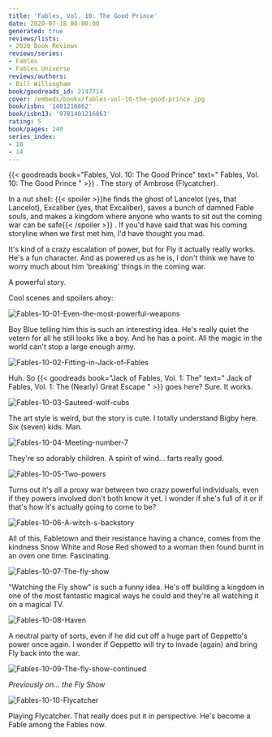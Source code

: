 ```yaml
---
title: 'Fables, Vol. 10: The Good Prince'
date: 2020-07-18 00:00:00
generated: true
reviews/lists:
- 2020 Book Reviews
reviews/series:
- Fables
- Fables Universe
reviews/authors:
- Bill Willingham
book/goodreads_id: 2147714
cover: /embeds/books/fables-vol-10-the-good-prince.jpg
book/isbn: '1401216862'
book/isbn13: '9781401216863'
rating: 5
book/pages: 240
series_index:
- 10
- 14
---
```

{{< goodreads book="Fables, Vol. 10: The Good Prince" text=" Fables, Vol. 10: The Good Prince " >}} . The story of Ambrose (Flycatcher).  

In a nut shell:  {{< spoiler >}}he finds the ghost of Lancelot (yes, that Lancelot), Excaliber (yes, that Excaliber), saves a bunch of damned Fable souls, and makes a kingdom where anyone who wants to sit out the coming war can be safe{{< /spoiler >}}  . If you'd have said that was his coming storyline when we first met him, I'd have thought you mad.  

<!--more-->

It's kind of a crazy escalation of power, but for Fly it actually really works. He's a fun character. And as powered us as he is, I don't think we have to worry much about him 'breaking' things in the coming war.  

A powerful story.  

Cool scenes and spoilers ahoy:  

![Fables-10-01-Even-the-most-powerful-weapons](/embeds/books/attachments/fables-10-01-even-the-most-powerful-weapons.jpg)  

Boy Blue telling him this is such an interesting idea. He's really quiet the vetern for all he still looks like a boy. And he has a point. All the magic in the world can't stop a large enough army.  

![Fables-10-02-Fitting-in-Jack-of-Fables](/embeds/books/attachments/fables-10-02-fitting-in-jack-of-fables.jpg)  

Huh. So {{< goodreads book="Jack of Fables, Vol. 1: The" text=" Jack of Fables, Vol. 1: The (Nearly) Great Escape " >}} goes here? Sure. It works.  

![Fables-10-03-Sauteed-wolf-cubs](/embeds/books/attachments/fables-10-03-sauteed-wolf-cubs.jpg)  

The art style is weird, but the story is cute. I totally understand Bigby here. Six (seven) kids. Man.  

![Fables-10-04-Meeting-number-7](/embeds/books/attachments/fables-10-04-meeting-number-7.jpg)  

They're so adorably children. A spirit of wind... farts really good.  

![Fables-10-05-Two-powers](/embeds/books/attachments/fables-10-05-two-powers.jpg)  

Turns out it's all a proxy war between two crazy powerful individuals, even if they powers involved don't both know it yet. I wonder if she's full of it or if that's how it's actually going to come to be?  

![Fables-10-06-A-witch-s-backstory](/embeds/books/attachments/fables-10-06-a-witch-s-backstory.jpg)  

All of this, Fabletown and their resistance having a chance, comes from the kindness Snow White and Rose Red showed to a woman then found burnt in an oven one time. Fascinating.  

![Fables-10-07-The-fly-show](/embeds/books/attachments/fables-10-07-the-fly-show.jpg)  

"Watching the Fly show" is such a funny idea. He's off building a kingdom in one of the most fantastic magical ways he could and they're all watching it on a magical TV.  

![Fables-10-08-Haven](/embeds/books/attachments/fables-10-08-haven.jpg)  

A neutral party of sorts, even if he did cut off a huge part of Geppetto's power once again. I wonder if Geppetto will try to invade (again) and bring Fly back into the war.  

![Fables-10-09-The-fly-show-continued](/embeds/books/attachments/fables-10-09-the-fly-show-continued.jpg)  

_Previously on... the Fly Show_  

![Fables-10-10-Flycatcher](/embeds/books/attachments/fables-10-10-flycatcher.jpg)  

Playing Flycatcher. That really does put it in perspective. He's become a Fable among the Fables now.